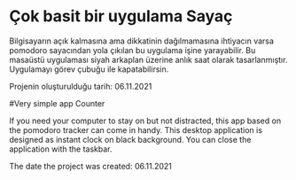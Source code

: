 # Çok basit bir uygulama Sayaç

Bilgisayarın açık kalmasına ama dikkatinin dağılmamasına ihtiyacın varsa pomodoro sayacından yola çıkılan bu uygulama işine yarayabilir.
Bu masaüstü uygulaması siyah arkaplan üzerine anlık saat olarak tasarlanmıştır. Uygulamayı görev çubuğu ile kapatabilirsin.

Projenin oluşturulduğu tarih: 06.11.2021

#Very simple app Counter

If you need your computer to stay on but not distracted, this app based on the pomodoro tracker can come in handy.
This desktop application is designed as instant clock on black background. You can close the application with the taskbar.

The date the project was created: 06.11.2021
